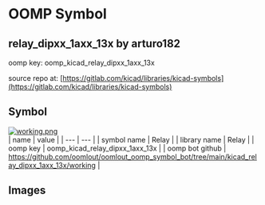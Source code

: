 # OOMP Symbol  
## relay_dipxx_1axx_13x  by arturo182  
  
oomp key: oomp_kicad_relay_dipxx_1axx_13x  
  
source repo at: [https://gitlab.com/kicad/libraries/kicad-symbols](https://gitlab.com/kicad/libraries/kicad-symbols)  
## Symbol  
  
[![working.png](working_600.png)](working.png)  
| name | value | 
| --- | --- | 
| symbol name | Relay | 
| library name | Relay | 
| oomp key | oomp_kicad_relay_dipxx_1axx_13x | 
| oomp bot github | https://github.com/oomlout/oomlout_oomp_symbol_bot/tree/main/kicad_relay_dipxx_1axx_13x/working | 
## Images  
